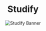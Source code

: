 <div align="center">
  <h1>Studify</h1>
</div>

<p align="center">
  <img src="ReadmeAssets/Studify_banner.jpeg" alt="Studify Banner">
</p>

